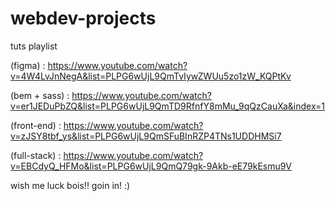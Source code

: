 # webdev-projects

tuts playlist

(figma)      : https://www.youtube.com/watch?v=4W4LvJnNegA&list=PLPG6wUjL9QmTvIywZWUu5zo1zW_KQPtKv

(bem + sass) : https://www.youtube.com/watch?v=er1JEDuPbZQ&list=PLPG6wUjL9QmTD9RfnfY8mMu_9qQzCauXa&index=1

(front-end)  : https://www.youtube.com/watch?v=zJSY8tbf_ys&list=PLPG6wUjL9QmSFuBInRZP4TNs1UDDHMSi7

(full-stack) : https://www.youtube.com/watch?v=EBCdyQ_HFMo&list=PLPG6wUjL9QmQ79gk-9Akb-eE79kEsmu9V

wish me luck bois!!
goin in! :)
